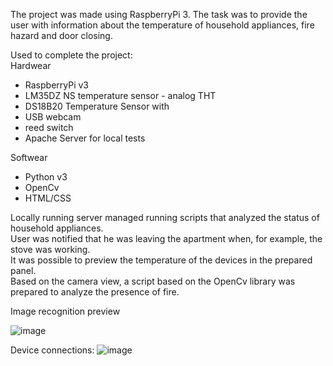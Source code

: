 <p>The project was made using RaspberryPi 3. The task was to provide the user with information about the temperature of household appliances, fire hazard and door closing. </p>
Used to complete the project:</br>
Hardwear
<ul> 
  <li>RaspberryPi v3</li>
  <li>LM35DZ NS temperature sensor - analog THT</li>
  <li>DS18B20 Temperature Sensor with</li>
  <li>USB webcam</li>
  <li>reed switch</li>
  <li>Apache Server for local tests</li>
</ul>

Softwear
<ul> 
  <li>Python v3</li>
  <li>OpenCv</li>
  <li>HTML/CSS</li>
</ul>

<p>
  Locally running server managed running scripts that analyzed the status of household appliances. <br>
  User was notified that he was leaving the apartment when, for example, the stove was working.<br>
  It was possible to preview the temperature of the devices in the prepared panel. <br>
  Based on the camera view, a script based on the OpenCv library was prepared to analyze the presence of fire.
</p>

Image recognition preview

![image](https://github.com/user-attachments/assets/fa988c25-94e6-43ee-900c-e326c0e6e65f)


Device connections:
![image](https://github.com/user-attachments/assets/a1241748-a24d-41ac-a6fd-a80f3d552d76)
